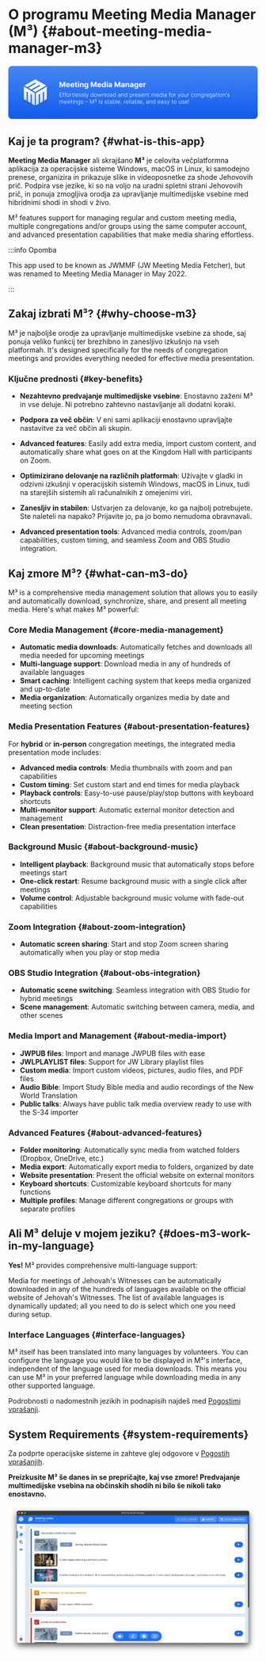 # O programu Meeting Media Manager (M³) {#about-meeting-media-manager-m3}

![M³ banner](./../assets/m3-banner.png)

## Kaj je ta program? {#what-is-this-app}

**Meeting Media Manager** ali skrajšano **M³** je celovita večplatformna aplikacija za operacijske sisteme Windows, macOS in Linux, ki samodejno prenese, organizira in prikazuje slike in videoposnetke za shode Jehovovih prič. Podpira vse jezike, ki so na voljo na uradni spletni strani Jehovovih prič, in ponuja zmogljiva orodja za upravljanje multimedijske vsebine med hibridnimi shodi in shodi v živo.

M³ features support for managing regular and custom meeting media, multiple congregations and/or groups using the same computer account, and advanced presentation capabilities that make media sharing effortless.

:::info Opomba

This app used to be known as JWMMF (JW Meeting Media Fetcher), but was renamed to Meeting Media Manager in May 2022.

:::

## Zakaj izbrati M³? {#why-choose-m3}

M³ je najboljše orodje za upravljanje multimedijske vsebine za shode, saj ponuja veliko funkcij ter brezhibno in zanesljivo izkušnjo na vseh platformah. It's designed specifically for the needs of congregation meetings and provides everything needed for effective media presentation.

### Ključne prednosti {#key-benefits}

- **Nezahtevno predvajanje multimedijske vsebine**: Enostavno zaženi M³ in vse deluje. Ni potrebno zahtevno nastavljanje ali dodatni koraki.

- **Podpora za več občin**: V eni sami aplikaciji enostavno upravljajte nastavitve za več občin ali skupin.

- **Advanced features**: Easily add extra media, import custom content, and automatically share what goes on at the Kingdom Hall with participants on Zoom.

- **Optimizirano delovanje na različnih platformah**: Uživajte v gladki in odzivni izkušnji v operacijskih sistemih Windows, macOS in Linux, tudi na starejših sistemih ali računalnikih z omejenimi viri.

- **Zanesljiv in stabilen**: Ustvarjen za delovanje, ko ga najbolj potrebujete. Ste naleteli na napako? Prijavite jo, pa jo bomo nemudoma obravnavali.

- **Advanced presentation tools**: Advanced media controls, zoom/pan capabilities, custom timing, and seamless Zoom and OBS Studio integration.

## Kaj zmore M³? {#what-can-m3-do}

M³ is a comprehensive media management solution that allows you to easily and automatically download, synchronize, share, and present all meeting media. Here's what makes M³ powerful:

### Core Media Management {#core-media-management}

- **Automatic media downloads**: Automatically fetches and downloads all media needed for upcoming meetings
- **Multi-language support**: Download media in any of hundreds of available languages
- **Smart caching**: Intelligent caching system that keeps media organized and up-to-date
- **Media organization**: Automatically organizes media by date and meeting section

### Media Presentation Features {#about-presentation-features}

For **hybrid** or **in-person** congregation meetings, the integrated media presentation mode includes:

- **Advanced media controls**: Media thumbnails with zoom and pan capabilities
- **Custom timing**: Set custom start and end times for media playback
- **Playback controls**: Easy-to-use pause/play/stop buttons with keyboard shortcuts
- **Multi-monitor support**: Automatic external monitor detection and management
- **Clean presentation**: Distraction-free media presentation interface

### Background Music {#about-background-music}

- **Intelligent playback**: Background music that automatically stops before meetings start
- **One-click restart**: Resume background music with a single click after meetings
- **Volume control**: Adjustable background music volume with fade-out capabilities

### Zoom Integration {#about-zoom-integration}

- **Automatic screen sharing**: Start and stop Zoom screen sharing automatically when you play or stop media

### OBS Studio Integration {#about-obs-integration}

- **Automatic scene switching**: Seamless integration with OBS Studio for hybrid meetings
- **Scene management**: Automatic switching between camera, media, and other scenes

### Media Import and Management {#about-media-import}

- **JWPUB files**: Import and manage JWPUB files with ease
- **JWLPLAYLIST files**: Support for JW Library playlist files
- **Custom media**: Import custom videos, pictures, audio files, and PDF files
- **Audio Bible**: Import Study Bible media and audio recordings of the New World Translation
- **Public talks**: Always have public talk media overview ready to use with the S-34 importer

### Advanced Features {#about-advanced-features}

- **Folder monitoring**: Automatically sync media from watched folders (Dropbox, OneDrive, etc.)
- **Media export**: Automatically export media to folders, organized by date
- **Website presentation**: Present the official website on external monitors
- **Keyboard shortcuts**: Customizable keyboard shortcuts for many functions
- **Multiple profiles**: Manage different congregations or groups with separate profiles

## Ali M³ deluje v mojem jeziku? {#does-m3-work-in-my-language}

**Yes!** M³ provides comprehensive multi-language support:

Media for meetings of Jehovah's Witnesses can be automatically downloaded in any of the hundreds of languages available on the official website of Jehovah's Witnesses. The list of available languages is dynamically updated; all you need to do is select which one you need during setup.

### Interface Languages {#interface-languages}

M³ itself has been translated into many languages by volunteers. You can configure the language you would like to be displayed in M³'s interface, independent of the language used for media downloads. This means you can use M³ in your preferred language while downloading media in any other supported language.

Podrobnosti o nadomestnih jezikih in podnapisih najdeš med [Pogostimi vprašanji](faq#language-support).

## System Requirements {#system-requirements}

Za podprte operacijske sisteme in zahteve glej odgovore v [Pogostih vprašanjih](faq#technical-questions).

**Preizkusite M³ še danes in se prepričajte, kaj vse zmore! Predvajanje multimedijske vsebina na občinskih shodih ni bilo še nikoli tako enostavno.**

![M³ preview](./../assets/m3-preview.png)
